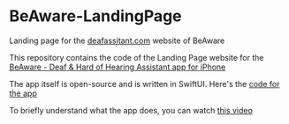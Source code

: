 # BeAware-LandingPage
Landing page for the [deafassitant.com](https://conferencecaptioning.com) website of BeAware

This repository contains the code of the Landing Page website for the [BeAware - Deaf & Hard of Hearing Assistant app for iPhone](https://conferencecaptioning.com)

The app itself is open-source and is written in SwiftUI. Here's the [code for the app](https://github.com/philparkus/BeAware)

To briefly understand what the app does, you can watch [this video](https://vimeo.com/724877299)
